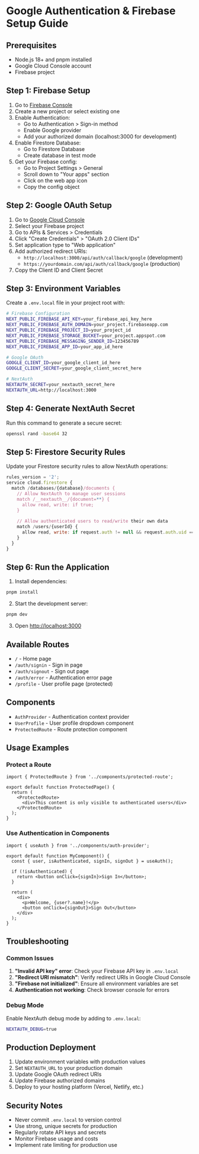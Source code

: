 # Google Authentication & Firebase Setup Guide

## Prerequisites
- Node.js 18+ and pnpm installed
- Google Cloud Console account
- Firebase project

## Step 1: Firebase Setup

1. Go to [Firebase Console](https://console.firebase.google.com/)
2. Create a new project or select existing one
3. Enable Authentication:
   - Go to Authentication > Sign-in method
   - Enable Google provider
   - Add your authorized domain (localhost:3000 for development)
4. Enable Firestore Database:
   - Go to Firestore Database
   - Create database in test mode
5. Get your Firebase config:
   - Go to Project Settings > General
   - Scroll down to "Your apps" section
   - Click on the web app icon
   - Copy the config object

## Step 2: Google OAuth Setup

1. Go to [Google Cloud Console](https://console.cloud.google.com/)
2. Select your Firebase project
3. Go to APIs & Services > Credentials
4. Click "Create Credentials" > "OAuth 2.0 Client IDs"
5. Set application type to "Web application"
6. Add authorized redirect URIs:
   - `http://localhost:3000/api/auth/callback/google` (development)
   - `https://yourdomain.com/api/auth/callback/google` (production)
7. Copy the Client ID and Client Secret

## Step 3: Environment Variables

Create a `.env.local` file in your project root with:

```bash
# Firebase Configuration
NEXT_PUBLIC_FIREBASE_API_KEY=your_firebase_api_key_here
NEXT_PUBLIC_FIREBASE_AUTH_DOMAIN=your_project.firebaseapp.com
NEXT_PUBLIC_FIREBASE_PROJECT_ID=your_project_id
NEXT_PUBLIC_FIREBASE_STORAGE_BUCKET=your_project.appspot.com
NEXT_PUBLIC_FIREBASE_MESSAGING_SENDER_ID=123456789
NEXT_PUBLIC_FIREBASE_APP_ID=your_app_id_here

# Google OAuth
GOOGLE_CLIENT_ID=your_google_client_id_here
GOOGLE_CLIENT_SECRET=your_google_client_secret_here

# NextAuth
NEXTAUTH_SECRET=your_nextauth_secret_here
NEXTAUTH_URL=http://localhost:3000
```

## Step 4: Generate NextAuth Secret

Run this command to generate a secure secret:
```bash
openssl rand -base64 32
```

## Step 5: Firestore Security Rules

Update your Firestore security rules to allow NextAuth operations:

```javascript
rules_version = '2';
service cloud.firestore {
  match /databases/{database}/documents {
    // Allow NextAuth to manage user sessions
    match /__nextauth__/{document=**} {
      allow read, write: if true;
    }
    
    // Allow authenticated users to read/write their own data
    match /users/{userId} {
      allow read, write: if request.auth != null && request.auth.uid == userId;
    }
  }
}
```

## Step 6: Run the Application

1. Install dependencies:
```bash
pnpm install
```

2. Start the development server:
```bash
pnpm dev
```

3. Open [http://localhost:3000](http://localhost:3000)

## Available Routes

- `/` - Home page
- `/auth/signin` - Sign in page
- `/auth/signout` - Sign out page
- `/auth/error` - Authentication error page
- `/profile` - User profile page (protected)

## Components

- `AuthProvider` - Authentication context provider
- `UserProfile` - User profile dropdown component
- `ProtectedRoute` - Route protection component

## Usage Examples

### Protect a Route
```tsx
import { ProtectedRoute } from '../components/protected-route';

export default function ProtectedPage() {
  return (
    <ProtectedRoute>
      <div>This content is only visible to authenticated users</div>
    </ProtectedRoute>
  );
}
```

### Use Authentication in Components
```tsx
import { useAuth } from '../components/auth-provider';

export default function MyComponent() {
  const { user, isAuthenticated, signIn, signOut } = useAuth();
  
  if (!isAuthenticated) {
    return <button onClick={signIn}>Sign In</button>;
  }
  
  return (
    <div>
      <p>Welcome, {user?.name}!</p>
      <button onClick={signOut}>Sign Out</button>
    </div>
  );
}
```

## Troubleshooting

### Common Issues

1. **"Invalid API key" error**: Check your Firebase API key in `.env.local`
2. **"Redirect URI mismatch"**: Verify redirect URIs in Google Cloud Console
3. **"Firebase not initialized"**: Ensure all environment variables are set
4. **Authentication not working**: Check browser console for errors

### Debug Mode

Enable NextAuth debug mode by adding to `.env.local`:
```bash
NEXTAUTH_DEBUG=true
```

## Production Deployment

1. Update environment variables with production values
2. Set `NEXTAUTH_URL` to your production domain
3. Update Google OAuth redirect URIs
4. Update Firebase authorized domains
5. Deploy to your hosting platform (Vercel, Netlify, etc.)

## Security Notes

- Never commit `.env.local` to version control
- Use strong, unique secrets for production
- Regularly rotate API keys and secrets
- Monitor Firebase usage and costs
- Implement rate limiting for production use








